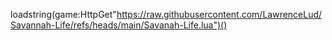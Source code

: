 
loadstring(game:HttpGet"https://raw.githubusercontent.com/LawrenceLud/Savannah-Life/refs/heads/main/Savanah-Life.lua")()
